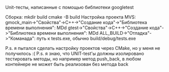 Unit-тесты, написанные с помощью библиотеки googletest

Сборка:
	mkdir build
	cmake -B build
Настройка проекта MVS:
	gmock_main->"Свойства"->C++->"Создание кода"->"Библиотека времени выполнения": MDd
	gtest->"Свойства"->C++->"Создание кода"->"Библиотека времени выполнения": MDd
	ALL_BUILD->"Отладка"->"Команада": путь к tests.exe, обычно build/debug/tests.exe 

P.s. я пытался сделать настройку проектов через CMake, но у меня не получилось :(
P.s. я знаю, что UNIT-test'ы должны изолировано тестировать методы, но например метод push_back, в любом контейнере не может быть реализован без метода back